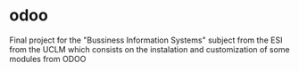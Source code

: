 # odoo
Final project for the "Bussiness Information Systems" subject from the ESI from the UCLM which consists on the instalation and customization of some modules from ODOO
